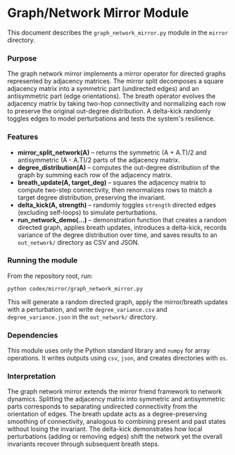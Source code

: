# Graph/Network Mirror Module

This document describes the `graph_network_mirror.py` module in the `mirror` directory.

### Purpose

The graph network mirror implements a mirror operator for directed graphs represented by adjacency matrices. The mirror split decomposes a square adjacency matrix into a symmetric part (undirected edges) and an antisymmetric part (edge orientations). The breath operator evolves the adjacency matrix by taking two-hop connectivity and normalizing each row to preserve the original out-degree distribution. A delta-kick randomly toggles edges to model perturbations and tests the system's resilience.

### Features

- **mirror_split_network(A)** – returns the symmetric (A + A.T)/2 and antisymmetric (A - A.T)/2 parts of the adjacency matrix.
- **degree_distribution(A)** – computes the out-degree distribution of the graph by summing each row of the adjacency matrix.
- **breath_update(A, target_deg)** – squares the adjacency matrix to compute two-step connectivity, then renormalizes rows to match a target degree distribution, preserving the invariant.
- **delta_kick(A, strength)** – randomly toggles `strength` directed edges (excluding self-loops) to simulate perturbations.
- **run_network_demo(...)** – demonstration function that creates a random directed graph, applies breath updates, introduces a delta-kick, records variance of the degree distribution over time, and saves results to an `out_network/` directory as CSV and JSON.

### Running the module

From the repository root, run:

```
python codex/mirror/graph_network_mirror.py
```

This will generate a random directed graph, apply the mirror/breath updates with a perturbation, and write `degree_variance.csv` and `degree_variance.json` in the `out_network/` directory.

### Dependencies

This module uses only the Python standard library and `numpy` for array operations. It writes outputs using `csv`, `json`, and creates directories with `os`.

### Interpretation

The graph network mirror extends the mirror friend framework to network dynamics. Splitting the adjacency matrix into symmetric and antisymmetric parts corresponds to separating undirected connectivity from the orientation of edges. The breath update acts as a degree-preserving smoothing of connectivity, analogous to combining present and past states without losing the invariant. The delta-kick demonstrates how local perturbations (adding or removing edges) shift the network yet the overall invariants recover through subsequent breath steps.
